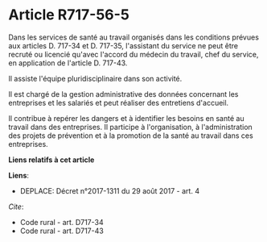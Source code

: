 # Article R717-56-5

Dans les services de santé au travail organisés dans les conditions prévues aux articles D. 717-34 et D. 717-35, l'assistant
du service ne peut être recruté ou licencié qu'avec l'accord du médecin du travail, chef du service, en application de
l'article D. 717-43. 

Il assiste l'équipe pluridisciplinaire dans son activité. 

Il est chargé de la gestion administrative des données concernant les entreprises et les salariés et peut réaliser des
entretiens d'accueil. 

Il contribue à repérer les dangers et à identifier les besoins en santé au travail dans des entreprises. Il participe à
l'organisation, à l'administration des projets de prévention et à la promotion de la santé au travail dans ces entreprises.

**Liens relatifs à cet article**

**Liens**:

  - DEPLACE: Décret n°2017-1311 du 29 août 2017 - art. 4

_Cite_:

  - Code rural - art. D717-34
  - Code rural - art. D717-43

